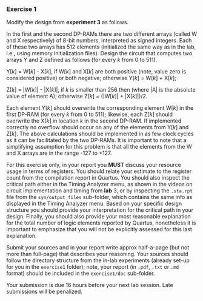 ### Exercise 1

Modify the design from __experiment 3__ as follows. 

In the first and the second DP-RAMs there are two different arrays (called W and X respectively) of 8-bit numbers, interpreted as signed integers. Each of these two arrays has 512 elements (initialized the same way as in the lab, i.e., using memory initialization files). Design the circuit that computes two arrays Y and Z defined as follows (for every _k_ from 0 to 511).

Y[_k_] = W[_k_] - X[_k_], if W[_k_] and X[_k_] are both positive (note, value zero is considered positive) or both negative; otherwise Y[_k_] = W[_k_] + X[_k_];

Z[_k_] = |W[_k_]| - |X[_k_]|, if _k_ is smaller than 256 then (where |A| is the absolute value of element A); otherwise Z[_k_] = (|W[_k_]| + |X[_k_]|)/2.

Each element Y[_k_] should overwrite the corresponding element W[_k_] in the first DP-RAM (for every _k_ from 0 to 511); likewise, each Z[_k_] should overwrite the X[_k_] in location _k_ in the second DP-RAM. If implemented correctly no overflow should occur on any of the elements from Y[_k_] and Z[_k_]. The above calculations should be implemented in as few clock cycles as it can be facilitated by the two DP-RAMs. It is important to note that a simplifying assumption for this problem is that all the elements from the W and X arrays are in the range -127 to +127.

For this exercise only, in your report you __MUST__ discuss your resource usage in terms of registers. You should relate your estimate to the register count from the compilation report in Quartus. You should also inspect the critical path either in the Timing Analyzer menu, as shown in the videos on circuit implementation and timing from **lab** 3, or by inspecting the `.sta.rpt` file from the `syn/output_files` sub-folder, which contains the same info as displayed in the Timing Analyzer menu. Based on your specific design structure you should provide your interpretation for the critical path in your design. Finally, you should also provide your most reasonable explanation for the total number of logic elements reported by Quartus, nonetheless it is important to emphasize that you will not be explicitly assessed for this last explanation.

Submit your sources and in your report write approx half-a-page (but not more than full-page) that describes your reasoning. Your sources should follow the directory structure from the in-lab experiments (already set-up for you in the `exercise1` folder); note, your report (in `.pdf`, `.txt` or `.md` format) should be included in the `exercise1/doc` sub-folder. 

Your submission is due 16 hours before your next lab session. Late submissions will be penalized.
